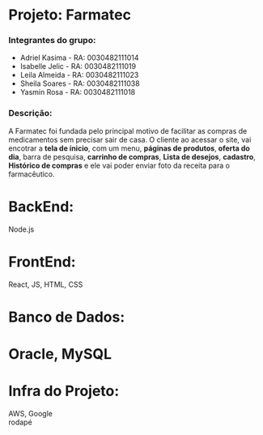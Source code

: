 <h1>Projeto: Farmatec </h1>

<h3>Integrantes do grupo: </h3>

<ul>
  <li>Adriel Kasima - RA: 0030482111014</li>
  <li>Isabelle Jelic - RA: 0030482111019</li>
  <li>Leila Almeida - RA: 0030482111023</li>
  <li>Sheila Soares - RA: 0030482111038</li>
  <li>Yasmin Rosa - RA: 0030482111018</li>
</ul>

<h3>Descrição: </h3>
<p> A Farmatec foi fundada pelo principal motivo de facilitar as compras de medicamentos sem precisar sair de casa.
 O cliente ao acessar o site, vai encotrar a <b>tela de ínicio</b>, com um menu, <b>páginas de produtos</b>,<b> oferta do dia</b>, barra de pesquisa, <b>carrinho de compras</b>, <b>Lista de desejos</b>, <b>cadastro</b>, <b>Histórico de compras</b> e ele vai poder enviar foto da receita para o farmacêutico.</p>

<h1>BackEnd:</h1> Node.js
<h1>FrontEnd:</h1> React, JS, HTML, CSS
<h1>Banco de Dados:<h1> Oracle, MySQL
 <h1>Infra do Projeto:</h1> AWS, Google

<footer>rodapé<footer/>
